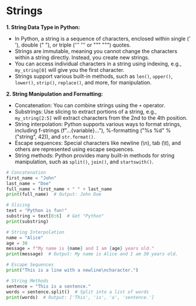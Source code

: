 # Strings

**1. String Data Type in Python:**

- In Python, a string is a sequence of characters, enclosed within single (' '), double (" "), or triple (''' ''' or """ """) quotes.
- Strings are immutable, meaning you cannot change the characters within a string directly. Instead, you create new strings.
- You can access individual characters in a string using indexing, e.g., `my_string[0]` will give you the first character.
- Strings support various built-in methods, such as `len()`, `upper()`, `lower()`, `strip()`, `replace()`, and more, for manipulation.

**2. String Manipulation and Formatting:**

- Concatenation: You can combine strings using the `+` operator.
- Substrings: Use slicing to extract portions of a string, e.g., `my_string[2:5]` will extract characters from the 2nd to the 4th position.
- String interpolation: Python supports various ways to format strings, including f-strings (f"...{variable}..."), %-formatting ("%s %d" % ("string", 42)), and `str.format()`.
- Escape sequences: Special characters like newline (\n), tab (\t), and others are represented using escape sequences.
- String methods: Python provides many built-in methods for string manipulation, such as `split()`, `join()`, and `startswith()`.

```python
# Concatenation
first_name = "John"
last_name = "Doe"
full_name = first_name + " " + last_name
print(full_name)  # Output: John Doe

# Slicing
text = "Python is fun!"
substring = text[0:6]  # Get "Python"
print(substring)

# String Interpolation
name = "Alice"
age = 30
message = f"My name is {name} and I am {age} years old."
print(message)  # Output: My name is Alice and I am 30 years old.

# Escape Sequences
print("This is a line with a newline\ncharacter.")

# String Methods
sentence = "This is a sentence."
words = sentence.split()  # Split into a list of words
print(words)  # Output: ['This', 'is', 'a', 'sentence.']

```